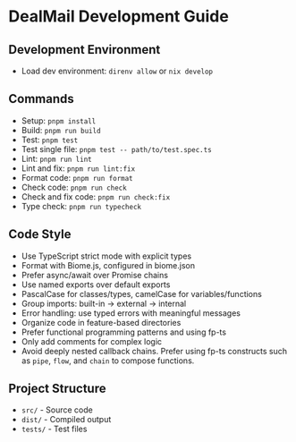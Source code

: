 # DealMail Development Guide

## Development Environment
- Load dev environment: `direnv allow` or `nix develop`

## Commands
- Setup: `pnpm install`
- Build: `pnpm run build`
- Test: `pnpm test`
- Test single file: `pnpm test -- path/to/test.spec.ts`
- Lint: `pnpm run lint`
- Lint and fix: `pnpm run lint:fix`
- Format code: `pnpm run format`
- Check code: `pnpm run check`
- Check and fix code: `pnpm run check:fix`
- Type check: `pnpm run typecheck`

## Code Style
- Use TypeScript strict mode with explicit types
- Format with Biome.js, configured in biome.json
- Prefer async/await over Promise chains
- Use named exports over default exports
- PascalCase for classes/types, camelCase for variables/functions
- Group imports: built-in → external → internal
- Error handling: use typed errors with meaningful messages
- Organize code in feature-based directories
- Prefer functional programming patterns and using fp-ts
- Only add comments for complex logic
- Avoid deeply nested callback chains. Prefer using fp-ts constructs such as `pipe`, `flow`, and `chain` to compose functions.

## Project Structure
- `src/` - Source code
- `dist/` - Compiled output
- `tests/` - Test files
